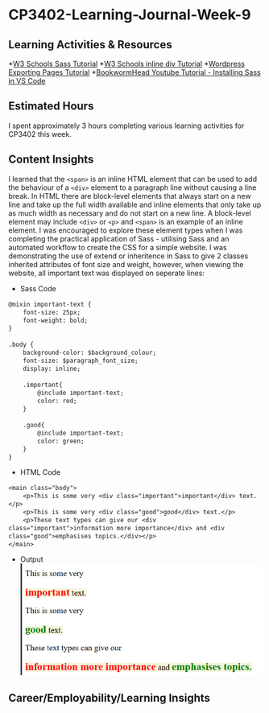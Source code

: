 # CP3402-Learning-Journal-Week-9

## Learning Activities & Resources
*[W3 Schools Sass Tutorial](https://www.w3schools.com/sass/)
*[W3 Schools inline div Tutorial](https://www.w3schools.com/html/html_blocks.asp)
*[Wordpress Exporting Pages Tutorial](https://wordpress.com/support/export/)
*[BookwormHead Youtube Tutorial - Installing Sass in VS Code](https://www.youtube.com/watch?v=DvqDO_EiQ6M)

## Estimated Hours
I spent approximately 3 hours completing various learning activities for CP3402 this week. 

## Content Insights
I learned that the `<span>` is an inline HTML element that can be used to add the behaviour of a `<div>` element to a paragraph line without causing a line break. In HTML there are block-level elements that always start on a new line and take up the full width available and inline elements that only take up as much width as necessary and do not start on a new line. A block-level element may include `<div>` or `<p>` and `<span>` is an example of an inline element. I was encouraged to explore these element types when I was completing the practical application of Sass - utilising Sass and an automated workflow to create the CSS for a simple website. I was demonstrating the use of extend or inheritence in Sass to give 2 classes inherited attributes of font size and weight, however, when viewing the website, all important text was displayed on seperate lines:
* Sass Code
```
@mixin important-text {
    font-size: 25px;
    font-weight: bold;
}

.body {
    background-color: $background_colour;
    font-size: $paragraph_font_size;
    display: inline;

    .important{
        @include important-text;
        color: red;
    }

    .good{
        @include important-text;
        color: green;
    }
}
```
* HTML Code
```
<main class="body">
    <p>This is some very <div class="important">important</div> text.</p>
    <p>This is some very <div class="good">good</div> text.</p>
    <p>These text types can give our <div class="important">information more importance</div> and <div class="good">emphasises topics.</div></p>
</main>
```
* Output 
![Text Output Using Div Element](Text_Using_Div.png)



## Career/Employability/Learning Insights
